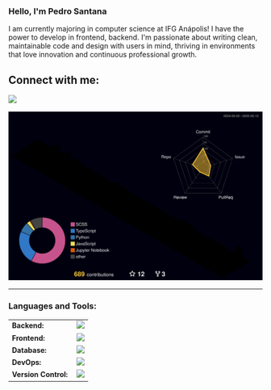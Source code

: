 
<link rel="stylesheet" type='text/css' href="https://cdn.jsdelivr.net/gh/devicons/devicon@latest/devicon.min.css" />

### Hello, I'm Pedro Santana

I am currently majoring in computer science at IFG Anápolis! I have the power to develop in frontend, backend. I'm passionate about writing clean, maintainable code and design with users in mind, thriving in environments that love innovation and continuous professional growth.

## Connect with me:
<p align = "center">
  
[<img src="https://img.shields.io/badge/linkedin-%2312100E.svg?&style=for-the-badge&logo=linkedin&logoColor=white&color=black" />](https://www.linkedin.com/in/pedro-santana-6177b5234/)

![Status](./profile-3d-contrib/profile-night-rainbow.svg)
<!-- 
</p>


------
<h3 align="left">Activity:</h3>

[![Pedrofff23's github activity graph](https://github-readme-activity-graph.vercel.app/graph?username=Pedrofff23&bg_color=100f0f&color=4c5e9e&line=4c569e&point=403e41&area=true&hide_border=true)](https://github.com/ashutosh00710/github-readme-activity-graph)

<div align="center">
  <a href="https://github.com/Pedrofff23">
    <img height="180em" src="https://github-readme-stats.vercel.app/api/top-langs?username=Pedrofff23&show_icons=true&locale=en&layout=compact&theme=tokyonight" alt="Pedrofff23"/>
    <img height="180em" src="https://github-readme-stats.vercel.app/api?username=Pedrofff23&show_icons=true&locale=en&layout=compact&theme=tokyonight" alt="Pedrofff23"/>
  </a>
</div>
<p align="center">
  <a href="https://github.com/Pedrofff23">
    <img src="https://github-readme-streak-stats.herokuapp.com/?user=Pedrofff23&&theme=tokyonight" alt="Pedrofff23" />
  </a>
</p>
-->

------
<h3 align="left">Languages and Tools:</h3>
<table>
    <tr>
        <td style="font-weight: bold; padding-right: 10px; vertical-align: center; border: none;">Backend:</td>
        <td><img height="40" src="https://skillicons.dev/icons?i=java,python,spring,nodejs,fastapi,nginx"/></td>
    </tr>
    <tr>
        <td style="font-weight: bold; padding-right: 10px; vertical-align: center;">Frontend:</td>
        <td><img height="40" src="https://skillicons.dev/icons?i=react,next,bootstrap,html,css,tailwind,ts,figma"/></td>
    </tr>
    <tr>
        <td style="font-weight: bold; padding-right: 10px; vertical-align: center; border: none;">Database:</td>
        <td><img height="40" src="https://skillicons.dev/icons?i=mysql,postgresql,mongodb"/></td>
    </tr>
    <tr>
        <td style="font-weight: bold; padding-right: 10px; vertical-align: center; border: none;">DevOps:</td>
        <td><img height="40" src="https://skillicons.dev/icons?i=docker,githubactions"/></td>
    </tr>
    <tr>
        <td style="font-weight: bold; padding-right: 10px; vertical-align: center; border: none;">Version Control:</td>
        <td><img height="40" src="https://skillicons.dev/icons?i=git,github"/></td>
    </tr>



